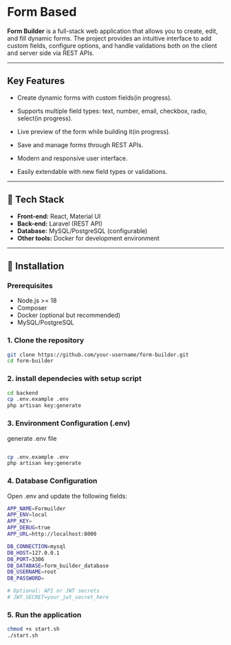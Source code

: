 # Form Based

**Form Builder** is a full-stack web application that allows you to create, edit, and fill dynamic forms. The project provides an intuitive interface to add custom fields, configure options, and handle validations both on the client and server side via REST APIs.  

---

##  Key Features

- Create dynamic forms with custom fields(in progress).
- Supports multiple field types: text, number, email, checkbox, radio, select(in progress).

- Live preview of the form while building it(in progress).
- Save and manage forms through REST APIs.
- Modern and responsive user interface.
- Easily extendable with new field types or validations.

---

## 🔹 Tech Stack

- **Front-end:** React, Material UI
- **Back-end:** Laravel (REST API)
- **Database:** MySQL/PostgreSQL (configurable)
- **Other tools:** Docker for development environment

---

## 🔹 Installation

### Prerequisites

- Node.js >= 18
- Composer
- Docker (optional but recommended)
- MySQL/PostgreSQL

### 1. Clone the repository

```bash
git clone https://github.com/your-username/form-builder.git
cd form-builder

```
### 2. install dependecies with setup script
```bash
cd backend
cp .env.example .env
php artisan key:generate
```

### 3. Environment Configuration (.env)
generate .env file
```bash

cp .env.example .env
php artisan key:generate
```

### 4. Database Configuration
Open .env and update the following fields:
```bash
APP_NAME=Formuilder
APP_ENV=local
APP_KEY=
APP_DEBUG=true
APP_URL=http://localhost:8000

DB_CONNECTION=mysql
DB_HOST=127.0.0.1
DB_PORT=3306
DB_DATABASE=form_builder_database
DB_USERNAME=root
DB_PASSWORD=

# Optional: API or JWT secrets
# JWT_SECRET=your_jwt_secret_here

```

### 5. Run the application

```bash
chmod +x start.sh
./start.sh
```


